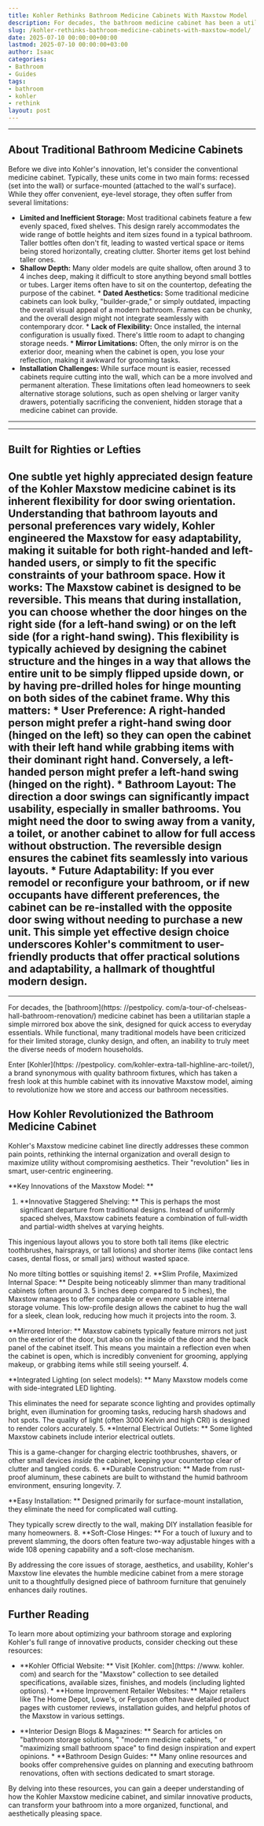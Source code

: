 ```yaml
---
title: Kohler Rethinks Bathroom Medicine Cabinets With Maxstow Model
description: For decades, the bathroom medicine cabinet has been a utilitarian staple  a simple mirrored box above the sink, designed for quick access to everyday...
slug: /kohler-rethinks-bathroom-medicine-cabinets-with-maxstow-model/
date: 2025-07-10 00:00:00+00:00
lastmod: 2025-07-10 00:00:00+03:00
author: Isaac
categories:
- Bathroom
- Guides
tags:
- bathroom
- kohler
- rethink
layout: post
---
```

---
## About Traditional Bathroom Medicine Cabinets
Before we dive into Kohler's innovation, let's consider the conventional medicine cabinet. Typically, these units come in two main forms: recessed (set into the wall) or surface-mounted (attached to the wall's surface). While they offer convenient, eye-level storage, they often suffer from several limitations:
* **Limited and Inefficient Storage:** Most traditional cabinets feature a few evenly spaced, fixed shelves. This design rarely accommodates the wide range of bottle heights and item sizes found in a typical bathroom. Taller bottles often don't fit, leading to wasted vertical space or items being stored horizontally, creating clutter. Shorter items get lost behind taller ones.
* **Shallow Depth:** Many older models are quite shallow, often around 3 to 4 inches deep, making it difficult to store anything beyond small bottles or tubes. Larger items often have to sit on the countertop, defeating the purpose of the cabinet. * **Dated Aesthetics:** Some traditional medicine cabinets can look bulky, "builder-grade," or simply outdated, impacting the overall visual appeal of a modern bathroom.
Frames can be chunky, and the overall design might not integrate seamlessly with contemporary dcor. * **Lack of Flexibility:** Once installed, the internal configuration is usually fixed. There's little room to adapt to changing storage needs. * **Mirror Limitations:** Often, the only mirror is on the exterior door, meaning when the cabinet is open, you lose your reflection, making it awkward for grooming tasks.
* **Installation Challenges:** While surface mount is easier, recessed cabinets require cutting into the wall, which can be a more involved and permanent alteration.
These limitations often lead homeowners to seek alternative storage solutions, such as open shelving or larger vanity drawers, potentially sacrificing the convenient, hidden storage that a medicine cabinet can provide.
---
---
## Built for Righties or Lefties
One subtle yet highly appreciated design feature of the Kohler Maxstow medicine cabinet is its inherent flexibility for door swing orientation. Understanding that bathroom layouts and personal preferences vary widely, Kohler engineered the Maxstow for easy adaptability, making it suitable for both right-handed and left-handed users, or simply to fit the specific constraints of your bathroom space.
**How it works:** The Maxstow cabinet is designed to be **reversible**. This means that during installation, you can choose whether the door hinges on the right side (for a left-hand swing) or on the left side (for a right-hand swing). This flexibility is typically achieved by designing the cabinet structure and the hinges in a way that allows the entire unit to be simply flipped upside down, or by having pre-drilled holes for hinge mounting on both sides of the cabinet frame.
**Why this matters:** * **User Preference:** A right-handed person might prefer a right-hand swing door (hinged on the left) so they can open the cabinet with their left hand while grabbing items with their dominant right hand. Conversely, a left-handed person might prefer a left-hand swing (hinged on the right). * **Bathroom Layout:** The direction a door swings can significantly impact usability, especially in smaller bathrooms.
You might need the door to swing away from a vanity, a toilet, or another cabinet to allow for full access without obstruction. The reversible design ensures the cabinet fits seamlessly into various layouts. * **Future Adaptability:** If you ever remodel or reconfigure your bathroom, or if new occupants have different preferences, the cabinet can be re-installed with the opposite door swing without needing to purchase a new unit.
This simple yet effective design choice underscores Kohler's commitment to user-friendly products that offer practical solutions and adaptability, a hallmark of thoughtful modern design.
---
---

For decades, the [bathroom](https: //pestpolicy. com/a-tour-of-chelseas-hall-bathroom-renovation/) medicine cabinet has been a utilitarian staple a simple mirrored box above the sink, designed for quick access to everyday essentials. While functional, many traditional models have been criticized for their limited storage, clunky design, and often, an inability to truly meet the diverse needs of modern households.

Enter [Kohler](https: //pestpolicy. com/kohler-extra-tall-highline-arc-toilet/), a brand synonymous with quality bathroom fixtures, which has taken a fresh look at this humble cabinet with its innovative Maxstow model, aiming to revolutionize how we store and access our bathroom necessities.

##  How Kohler Revolutionized the Bathroom Medicine Cabinet

Kohler's Maxstow medicine cabinet line directly addresses these common pain points, rethinking the internal organization and overall design to maximize utility without compromising aesthetics. Their "revolution" lies in smart, user-centric engineering.

**Key Innovations of the Maxstow Model: **

1. **Innovative Staggered Shelving: ** This is perhaps the most significant departure from traditional designs. Instead of uniformly spaced shelves, Maxstow cabinets feature a combination of full-width and partial-width shelves at varying heights.

This ingenious layout allows you to store both tall items (like electric toothbrushes, hairsprays, or tall lotions) and shorter items (like contact lens cases, dental floss, or small jars) without wasted space.

No more tilting bottles or squishing items! 2. **Slim Profile, Maximized Internal Space: ** Despite being noticeably slimmer than many traditional cabinets (often around 3. 5 inches deep compared to 5 inches), the Maxstow manages to offer comparable or even *more* usable internal storage volume. This low-profile design allows the cabinet to hug the wall for a sleek, clean look, reducing how much it projects into the room. 3.

**Mirrored Interior: ** Maxstow cabinets typically feature mirrors not just on the exterior of the door, but also on the inside of the door and the back panel of the cabinet itself. This means you maintain a reflection even when the cabinet is open, which is incredibly convenient for grooming, applying makeup, or grabbing items while still seeing yourself. 4.

**Integrated Lighting (on select models): ** Many Maxstow models come with side-integrated LED lighting.

This eliminates the need for separate sconce lighting and provides optimally bright, even illumination for grooming tasks, reducing harsh shadows and hot spots. The quality of light (often 3000 Kelvin and high CRI) is designed to render colors accurately. 5. **Internal Electrical Outlets: ** Some lighted Maxstow cabinets include interior electrical outlets.

This is a game-changer for charging electric toothbrushes, shavers, or other small devices *inside* the cabinet, keeping your countertop clear of clutter and tangled cords. 6. **Durable Construction: ** Made from rust-proof aluminum, these cabinets are built to withstand the humid bathroom environment, ensuring longevity. 7.

**Easy Installation: ** Designed primarily for surface-mount installation, they eliminate the need for complicated wall cutting.

They typically screw directly to the wall, making DIY installation feasible for many homeowners. 8. **Soft-Close Hinges: ** For a touch of luxury and to prevent slamming, the doors often feature two-way adjustable hinges with a wide 108 opening capability and a soft-close mechanism.

By addressing the core issues of storage, aesthetics, and usability, Kohler's Maxstow line elevates the humble medicine cabinet from a mere storage unit to a thoughtfully designed piece of bathroom furniture that genuinely enhances daily routines.

##  Further Reading

To learn more about optimizing your bathroom storage and exploring Kohler's full range of innovative products, consider checking out these resources:

* **Kohler Official Website: ** Visit [Kohler. com](https: //www. kohler. com) and search for the "Maxstow" collection to see detailed specifications, available sizes, finishes, and models (including lighted options). * **Home Improvement Retailer Websites: ** Major retailers like The Home Depot, Lowe's, or Ferguson often have detailed product pages with customer reviews, installation guides, and helpful photos of the Maxstow in various settings.

* **Interior Design Blogs & Magazines: ** Search for articles on "bathroom storage solutions, " "modern medicine cabinets, " or "maximizing small bathroom space" to find design inspiration and expert opinions. * **Bathroom Design Guides: ** Many online resources and books offer comprehensive guides on planning and executing bathroom renovations, often with sections dedicated to smart storage.

By delving into these resources, you can gain a deeper understanding of how the Kohler Maxstow medicine cabinet, and similar innovative products, can transform your bathroom into a more organized, functional, and aesthetically pleasing space.

